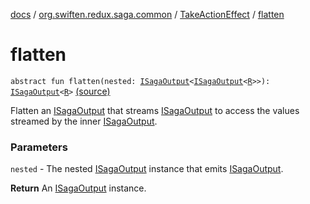 [docs](../../index.md) / [org.swiften.redux.saga.common](../index.md) / [TakeActionEffect](index.md) / [flatten](./flatten.md)

# flatten

`abstract fun flatten(nested: `[`ISagaOutput`](../-i-saga-output/index.md)`<`[`ISagaOutput`](../-i-saga-output/index.md)`<`[`R`](index.md#R)`>>): `[`ISagaOutput`](../-i-saga-output/index.md)`<`[`R`](index.md#R)`>` [(source)](https://github.com/protoman92/KotlinRedux/tree/master/common/common-saga/src/main/kotlin/org/swiften/redux/saga/common/TakeActionEffect.kt#L32)

Flatten an [ISagaOutput](../-i-saga-output/index.md) that streams [ISagaOutput](../-i-saga-output/index.md) to access the values streamed by the inner
[ISagaOutput](../-i-saga-output/index.md).

### Parameters

`nested` - The nested [ISagaOutput](../-i-saga-output/index.md) instance that emits [ISagaOutput](../-i-saga-output/index.md).

**Return**
An [ISagaOutput](../-i-saga-output/index.md) instance.


